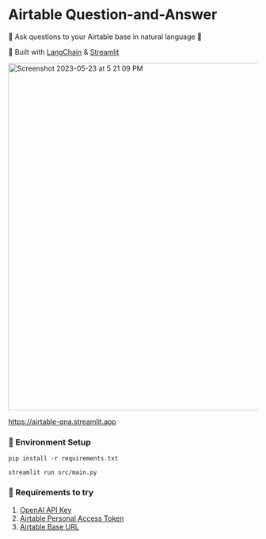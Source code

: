 # Airtable Question-and-Answer

🤖 Ask questions to your Airtable base in natural language 🤖

💪 Built with [LangChain](https://github.com/hwchase17/langchain) & [Streamlit](https://streamlit.io/)

<img width="700" alt="Screenshot 2023-05-23 at 5 21 09 PM" src="https://github.com/ikram-shah/airtable-qna/assets/17762967/2d1efbdc-e8bb-41f1-972d-fba6abe9ff1f">

https://airtable-qna.streamlit.app


### 🌲 Environment Setup

```shell
pip install -r requirements.txt
```

```shell
streamlit run src/main.py
```

### 🔑 Requirements to try

1. [OpenAI API Key](https://platform.openai.com/account/api-keys)
2. [Airtable Personal Access Token](https://airtable.com/developers/web/guides/personal-access-tokens#creating-a-token)
3. [Airtable Base URL](https://www.highviewapps.com/kb/where-can-i-find-the-airtable-base-id-and-table-id/)

